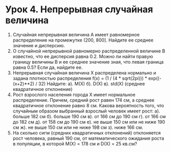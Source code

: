 # Урок 4. Непрерывная случайная величина

1. Случайная непрерывная величина A имеет равномерное распределение на промежутке (200, 800]. Найдите ее среднее значение и дисперсию.
2. О случайной непрерывной равномерно распределенной величине B известно, что ее дисперсия равна 0.2. Можно ли найти правую границу величины B и ее среднее значение зная, что левая граница равна 0.5? Если да, найдите ее.
3. Непрерывная случайная величина X распределена нормально и задана плотностью распределения f(x) = (1 / (4 * sqrt(2pi))) * exp((-(x+2)**2) / 32) Найдите: а). M(X) б). D(X) в). std(X) (среднее квадратичное отклонение)
4. Рост взрослого населения города X имеет нормальное распределение. Причем, средний рост равен 174 см, а среднее квадратичное отклонение равно 8 см. Какова вероятность того, что случайным образом выбранный взрослый человек имеет рост: а). больше 182 см б). больше 190 см в). от 166 см до 190 см г). от 166 см до 182 см д). от 158 см до 190 см е). не выше 150 см или не ниже 190 см ж). не выше 150 см или не ниже 198 см з). ниже 166 см.
5. На сколько сигм (средних квадратичных отклонений) отклоняется рост человека, равный 190 см, от математического ожидания роста в популяции, в которой M(X) = 178 см и D(X) = 25 кв.см?
